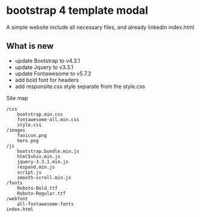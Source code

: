# bootstrap 4 template modal
A simple website include all necessary files, and already linkedin index.html

## What is new
- update Bootstrap to v4.3.1
- update Jquery to v3.3.1
- update Fontawesome to v5.7.2
- add bold font for headers
- add responsite.css style separate from the style.css


Site map

    /css
        bootstrap.min.css
        fontawesome-all.min.css
        style.css
    /images
        favicon.png
        hero.png
    /js
        bootstrap.bundle.min.js
        html5shiv.min.js
        jquery-3.3.1.min.js
        respond.min.js
        script.js
        smooth-scroll.min.js
    /fonts
        Roboto-Bold.ttf
        Roboto-Regular.ttf
    /webfont
        all-fontawesome-fonts
    index.html
